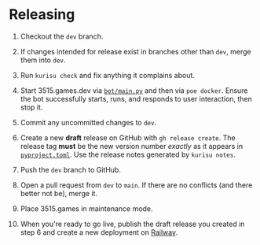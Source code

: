 # Releasing

1. Checkout the `dev` branch.

2. If changes intended for release exist in branches other than `dev`, merge them into `dev`.

3. Run `kurisu check` and fix anything it complains about.

4. Start 3515.games.dev via [`bot/main.py`](bot/main.py) and then via `poe docker`.
   Ensure the bot successfully starts, runs, and responds to user interaction, then stop it.

5. Commit any uncommitted changes to `dev`.

6. Create a new **draft** release on GitHub with `gh release create`. The release tag **must** be the new version number
   _exactly_ as it appears in [`pyproject.toml`](pyproject.toml). Use the release notes generated by
   `kurisu notes`.

7. Push the `dev` branch to GitHub.

8. Open a pull request from `dev` to `main`. If there are no conflicts (and there better not be), merge it.

9. Place 3515.games in maintenance mode.

10. When you're ready to go live, publish the draft release you created in step 6 and create a new deployment
    on [Railway](https://railway.app).
